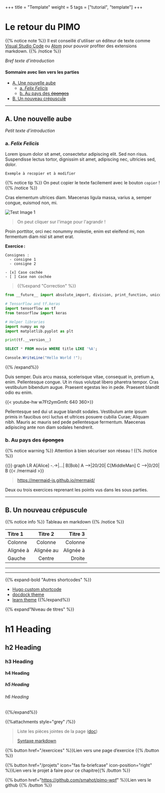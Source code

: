 +++
title = "Template"
weight = 5
tags = ["tutorial", "template"]
+++

Le retour du PIMO <!-- omit in toc -->
=================



{{% notice note %}}
Il est conseillé d'utiliser un éditeur de texte comme [Visual Studio Code](https://code.visualstudio.com/) ou [Atom](https://atom.io/) pour pouvoir profiter des extensions markdown.
{{% /notice %}}

_Bref texte d’introduction_

#### Sommaire avec lien vers les parties
- [A. Une nouvelle aube](#a-une-nouvelle-aube)
  - [a. _Felix Felicis_](#a-felix-felicis)
  - [b. Au pays des ~~éponges~~](#b-au-pays-des-s%c3%a9pongess)
- [B. Un nouveau crépuscule](#b-un-nouveau-cr%c3%a9puscule)

---

## A. Une nouvelle aube 

_Petit texte d’introduction_

### a. _Felix Felicis_

Lorem ipsum dolor sit amet, consectetur adipiscing elit. Sed non risus. Suspendisse lectus tortor, dignissim sit amet, adipiscing nec, ultricies sed, dolor.  

    Exemple à recopier et à modifier

{{% notice tip %}}
On peut copier le texte facilement avec le bouton `copier` !
{{% /notice %}}

Cras elementum ultrices diam. Maecenas ligula massa, varius a, semper congue, euismod non, mi.  

![Test Image 1](/img/template/Capture.PNG?height=300px)

> On peut cliquer sur l'image pour l'agrandir !

Proin porttitor, orci nec nonummy molestie, enim est eleifend mi, non fermentum diam nisl sit amet erat.  

**Exercice :**

    Consignes :
      - consigne 1
      - consigne 2

    - [x] Case cochée
    - [ ] Case non cochée


> {{%expand "Correction" %}}

```python
from __future__ import absolute_import, division, print_function, unicode_literals

# TensorFlow and tf.keras
import tensorflow as tf
from tensorflow import keras

# Helper libraries
import numpy as np
import matplotlib.pyplot as plt

print(tf.__version__)
```

```sql
SELECT * FROM movie WHERE title LIKE '%A';
```

```csharp
Console.WriteLine("Hello World !");
```
{{% /expand%}}

Duis semper. Duis arcu massa, scelerisque vitae, consequat in, pretium a, enim. Pellentesque congue. Ut in risus volutpat libero pharetra tempor. Cras vestibulum bibendum augue. Praesent egestas leo in pede. Praesent blandit odio eu enim.  

{{< youtube-hw w7Ft2ymGmfc 640 360>}}


Pellentesque sed dui ut augue blandit sodales. Vestibulum ante ipsum primis in faucibus orci luctus et ultrices posuere cubilia Curae; Aliquam nibh. Mauris ac mauris sed pede pellentesque fermentum. Maecenas adipiscing ante non diam sodales hendrerit. 

### b. Au pays des ~~éponges~~

{{% notice warning %}}
Attention à bien sécuriser son réseau !
{{% /notice %}}

{{<mermaid align="left">}}
graph LR
A[Alice] -.->|...| B[Bob]
A -->|20/20| C[MiddleMan]
C -->|0/20| B
{{< /mermaid >}}

> https://mermaid-js.github.io/mermaid/

Deux ou trois exercices reprenant les points vus dans les sous parties. 

---

## B. Un nouveau crépuscule 

{{% notice info %}}
Tableau en markdown
{{% /notice %}}

| Titre 1       |     Titre 2     |        Titre 3 |
| :------------ | :-------------: | -------------: |
| Colonne       |     Colonne     |        Colonne |
| Alignée à     |   Alignée au    |      Alignée à |
| Gauche        |     Centre      |         Droite |

<!-- tire un trait -->
---
***



{{% expand-bold "Autres shortcodes" %}}
 - [Hugo custom shortcode](https://gohugo.io/templates/shortcode-templates/)
 - [docdock theme](https://theme-hugo-docdock-demo.aerobaticapp.com/shortcodes/)
 - [learn theme](https://learn.netlify.com/en/shortcodes/)
{{%/expand%}}

{{% expand"Niveau de titres" %}}
# h1 Heading <!-- omit in toc -->
## h2 Heading <!-- omit in toc -->
### h3 Heading <!-- omit in toc -->
#### h4 Heading <!-- omit in toc -->
##### h5 Heading <!-- omit in toc -->
###### h6 Heading <!-- omit in toc -->

{{%/expand%}}



{{%attachments style="grey" /%}}

> Liste les pièces jointes de la page ([doc](https://learn.netlify.com/en/shortcodes/attachments/))
>
> [Syntaxe markdown](https://learn.netlify.com/en/cont/markdown/)

{{% button href="/exercices" %}}Lien vers une page d’exercice {{% /button %}}  

{{% button href="/projets" icon="fas fa-briefcase" icon-position="right" %}}Lien vers le projet à faire pour ce chapitre{{% /button %}}

{{% button href="https://github.com/smahot/pimo-wpf" %}}Lien vers le github {{% /button %}}  
